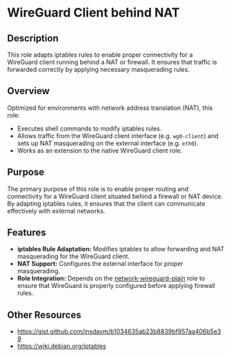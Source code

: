 # WireGuard Client behind NAT

## Description

This role adapts iptables rules to enable proper connectivity for a WireGuard client running behind a NAT or firewall. It ensures that traffic is forwarded correctly by applying necessary masquerading rules.

## Overview

Optimized for environments with network address translation (NAT), this role:
- Executes shell commands to modify iptables rules.
- Allows traffic from the WireGuard client interface (e.g. `wg0-client`) and sets up NAT masquerading on the external interface (e.g. `eth0`).
- Works as an extension to the native WireGuard client role.

## Purpose

The primary purpose of this role is to enable proper routing and connectivity for a WireGuard client situated behind a firewall or NAT device. By adapting iptables rules, it ensures that the client can communicate effectively with external networks.

## Features

- **iptables Rule Adaptation:** Modifies iptables to allow forwarding and NAT masquerading for the WireGuard client.
- **NAT Support:** Configures the external interface for proper masquerading.
- **Role Integration:** Depends on the [network-wireguard-plain](../network-wireguard-plain/README.md) role to ensure that WireGuard is properly configured before applying firewall rules.

## Other Resources
- https://gist.github.com/insdavm/b1034635ab23b8839bf957aa406b5e39
- https://wiki.debian.org/iptables
